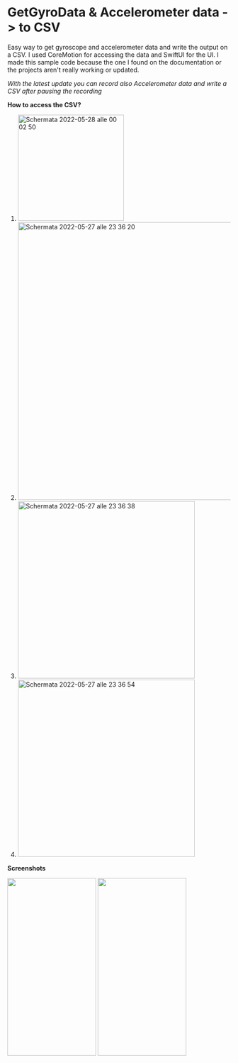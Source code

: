 # GetGyroData & Accelerometer data -> to CSV
Easy way to get gyroscope and accelerometer data and write the output on a CSV. 
I used CoreMotion for accessing the data and SwiftUI for the UI.
I made this sample code because the one I found on the documentation or the projects aren't really working or updated. 

*With the latest update you can record also Accelerometer data and write a CSV after pausing the recording*

**How to access the CSV?**

1. <img width="239" alt="Schermata 2022-05-28 alle 00 02 50" src="https://user-images.githubusercontent.com/92546954/170794645-ab3eab64-22b9-4d02-a17b-c0dd8a7a08e2.png">
2. <img width="626" alt="Schermata 2022-05-27 alle 23 36 20" src="https://user-images.githubusercontent.com/92546954/170794700-e6974378-bf90-4c9d-99c6-2280c150dc82.png">
3. <img width="399" alt="Schermata 2022-05-27 alle 23 36 38" src="https://user-images.githubusercontent.com/92546954/170794725-d5c61c40-2623-42bf-bd0e-2c66a8405dfc.png">
4. <img width="399" alt="Schermata 2022-05-27 alle 23 36 54" src="https://user-images.githubusercontent.com/92546954/170794752-df610a37-8346-4c8f-b70b-8e2833fc323a.png">

**Screenshots**

<img src="https://user-images.githubusercontent.com/92546954/170795029-a13dc1e3-290b-4182-b703-66bce567036d.png" width="200" height="400"> <img src="https://user-images.githubusercontent.com/92546954/170795028-18b9e331-9488-4887-8bfd-7bef4d2b6bc2.png" width="200" height="400"> 
